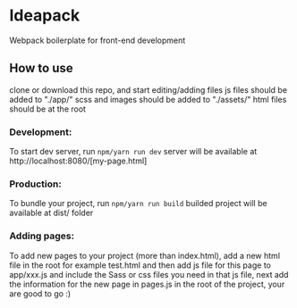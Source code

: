 # Ideapack
  Webpack boilerplate for front-end development

## How to use
  clone or download this repo, and start editing/adding files
  js files should be added to "./app/" 
  scss and images should be added to "./assets/" 
  html files should be at the root

### Development: 
  To start dev server, run `npm/yarn run dev` 
  server will be available at http://localhost:8080/[my-page.html]

### Production: 
  To bundle your project, run `npm/yarn run build`
  builded project will be available at dist/ folder

### Adding pages: 
  To add new pages to your project (more than index.html), add a new html file in the root for example test.html
  and then add js file for this page to app/xxx.js and include the Sass or css files you need in that js file, 
  next add the information for the new page in pages.js in the root of the project, your are good to go :)

